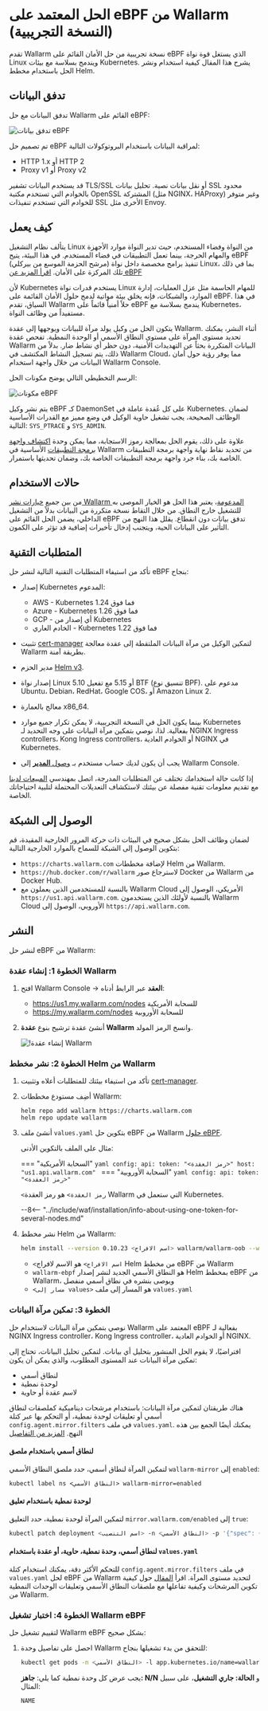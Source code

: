 [deployment-platform-docs]:    ../../supported-deployment-options.md

# الحل المعتمد على eBPF من Wallarm (النسخة التجريبية)

تقدم Wallarm نسخة تجريبية من حل الأمان القائم على eBPF الذي يستغل قوة نواة Linux ويندمج بسلاسة مع بيئات Kubernetes. يشرح هذا المقال كيفية استخدام ونشر الحل باستخدام مخطط Helm.

## تدفق البيانات

تدفق البيانات مع حل Wallarm القائم على eBPF:

![تدفق بيانات eBPF](../../../images/waf-installation/epbf/ebpf-traffic-flow.png)

تم تصميم حل eBPF لمراقبة البيانات باستخدام البروتوكولات التالية:

* HTTP 1.x أو HTTP 2
* Proxy v1 أو Proxy v2

قد يستخدم البيانات تشفير TLS/SSL أو نقل بيانات نصية. تحليل بيانات SSL محدود بالخوادم التي تستخدم مكتبة OpenSSL المشتركة (مثل NGINX، HAProxy) وغير متوفر للخوادم التي تستخدم تنفيذات SSL الأخرى مثل Envoy.

## كيف يعمل

يتألف نظام التشغيل Linux من النواة وفضاء المستخدم، حيث تدير النواة موارد الأجهزة والمهام الحرجة، بينما تعمل التطبيقات في فضاء المستخدم. في هذا البيئة، يتيح eBPF (مرشح الحزمة الموسع من بيركلي) تنفيذ برامج مخصصة داخل نواة Linux، بما في ذلك تلك المركزة على الأمان. [اقرأ المزيد عن eBPF](https://ebpf.io/what-is-ebpf/)

لأن Kubernetes يستخدم قدرات نواة Linux للمهام الحاسمة مثل عزل العمليات، إدارة الموارد، والشبكات، فإنه يخلق بيئة مواتية لدمج حلول الأمان القائمة على eBPF. في هذا السياق، تقدم Wallarm حلاً أمنياً قائماً على eBPF يندمج بسلاسة مع Kubernetes، مستفيداً من وظائف النواة.

يتكون الحل من وكيل يولد مرآة للبيانات ويوجهها إلى عقدة Wallarm. أثناء النشر، يمكنك تحديد مستوى المرآة على مستوى النطاق الأسمي أو الوحدة النمطية. تفحص عقدة Wallarm البيانات المتكررة بحثاً عن التهديدات الأمنية، دون حظر أي نشاط ضار. بدلاً من ذلك، يتم تسجيل النشاط المكتشف في Wallarm Cloud، مما يوفر رؤية حول أمان البيانات من خلال واجهة استخدام Wallarm Console.

الرسم التخطيطي التالي يوضح مكونات الحل:

![مكونات eBPF](../../../images/waf-installation/epbf/ebpf-components.png)

يتم نشر وكيل eBPF كـ DaemonSet على كل عُقدة عاملة في Kubernetes. لضمان الوظائف الصحيحة، يجب تشغيل حاوية الوكيل في وضع مميز مع القدرات الأساسية التالية: `SYS_PTRACE` و `SYS_ADMIN`.

علاوة على ذلك، يقوم الحل بمعالجة رموز الاستجابة، مما يمكن وحدة [اكتشاف واجهة برمجة التطبيقات](../../../api-discovery/overview.md) الأساسية في Wallarm من تحديد نقاط نهاية واجهة برمجة التطبيقات الخاصة بك، بناء جرد واجهة برمجة التطبيقات الخاصة بك، وضمان تحديثها باستمرار.

## حالات الاستخدام

من بين جميع [خيارات نشر Wallarm المدعومة](../../supported-deployment-options.md)، يعتبر هذا الحل هو الخيار الموصى به للتشغيل خارج النطاق. من خلال التقاط نسخة متكررة من البيانات بدلاً من التشغيل الداخلي، يضمن الحل القائم على eBPF تدفق بيانات دون انقطاع. يقلل هذا النهج من التأثير على البيانات الحية، ويتجنب إدخال تأخيرات إضافية قد تؤثر على الكمون.

## المتطلبات التقنية

تأكد من استيفاء المتطلبات التقنية التالية لنشر حل eBPF بنجاح:

* إصدار Kubernetes المدعوم:
  
    * AWS - Kubernetes 1.24 فما فوق
    * Azure - Kubernetes 1.26 فما فوق
    * GCP - أي إصدار من Kubernetes
    * الخادم العاري - Kubernetes 1.22 فما فوق
* تثبيت [cert-manager](https://cert-manager.io/docs/installation/helm/) لتمكين الوكيل من مرآة البيانات الملتقطة إلى عقدة معالجة Wallarm بطريقة آمنة.
* مدير الحزم [Helm v3](https://helm.sh/).
* إصدار نواة Linux 5.10 أو 5.15 مع تفعيل BTF (تنسيق نوع BPF). مدعوم على Ubuntu، Debian، RedHat، Google COS، أو Amazon Linux 2.
* معالج بالعمارة x86_64.
* بينما يكون الحل في النسخة التجريبية، لا يمكن تكرار جميع موارد Kubernetes بفعالية. لذا، نوصي بتمكين مرآة البيانات على وجه التحديد لـ NGINX Ingress controllers، Kong Ingress controllers، أو الخوادم العادية NGINX في Kubernetes.
* يجب أن يكون لديك حساب مستخدم بـ [وصول **المدير**](../../../user-guides/settings/users.md#user-roles) إلى Wallarm Console.

إذا كانت حالة استخدامك تختلف عن المتطلبات المدرجة، اتصل بمهندسي [المبيعات لدينا](mailto:sales@wallarm.com) مع تقديم معلومات تقنية مفصلة عن بيئتك لاستكشاف التعديلات المحتملة لتلبية احتياجاتك الخاصة.

## الوصول إلى الشبكة

لضمان وظائف الحل بشكل صحيح في البيئات ذات حركة المرور الخارجية المقيدة، قم بتكوين الوصول إلى الشبكة للسماح بالموارد الخارجية التالية:

* `https://charts.wallarm.com` لإضافة مخططات Helm من Wallarm.
* `https://hub.docker.com/r/wallarm` لاسترجاع صور Docker من Wallarm من Docker Hub.
* بالنسبة للمستخدمين الذين يعملون مع Wallarm Cloud الأمريكي، الوصول إلى `https://us1.api.wallarm.com`. بالنسبة لأولئك الذين يستخدمون Wallarm Cloud الأوروبي، الوصول إلى `https://api.wallarm.com`.

## النشر

لنشر حل eBPF من Wallarm:

### الخطوة 1: إنشاء عقدة Wallarm

1. افتح Wallarm Console → **العقد** عبر الرابط أدناه:

    * https://us1.my.wallarm.com/nodes للسحابة الأمريكية
    * https://my.wallarm.com/nodes للسحابة الأوروبية
1. أنشئ عقدة ترشيح بنوع **عقدة Wallarm** وانسخ الرمز المولد.
    
    ![!إنشاء عقدة Wallarm](../../../images/user-guides/nodes/create-wallarm-node-name-specified.png)

### الخطوة 2: نشر مخطط Helm من Wallarm

1. تأكد من استيفاء بيئتك للمتطلبات أعلاه وتثبيت [cert-manager](https://cert-manager.io/docs/installation/helm/).
1. أضِف مستودع مخططات Wallarm:
    ```
    helm repo add wallarm https://charts.wallarm.com
    helm repo update wallarm
    ```
1. أنشئ ملف `values.yaml` بتكوين حل eBPF من Wallarm [حلول eBPF](helm-chart-for-wallarm.md).

    مثال على الملف بالتكوين الأدنى:

    === "السحابة الأمريكية"
        ```yaml
        config:
          api:
            token: "<رمز العقدة>"
            host: "us1.api.wallarm.com"
        ```
    === "السحابة الأوروبية"
        ```yaml
        config:
          api:
            token: "<رمز العقدة>"
        ```
    
    `<رمز العقدة>` هو رمز العقدة Wallarm التي ستعمل في Kubernetes.

    --8<-- "../include/waf/installation/info-about-using-one-token-for-several-nodes.md"
1. نشر مخطط Helm من Wallarm:

    ``` bash
    helm install --version 0.10.23 <اسم الافراج> wallarm/wallarm-oob --wait -n wallarm-ebpf --create-namespace -f <مسار إلى values>
    ```

    * `<اسم الافراج>` هو الاسم لافراج Helm من مخطط eBPF من Wallarm
    * `wallarm-ebpf` هو النطاق الأسمي الجديد لنشر إصدار Helm بمخطط eBPF من Wallarm، ويوصى بنشره في نطاق أسمي منفصل
    * `<مسار إلى values>` هو المسار إلى ملف `values.yaml`

### الخطوة 3: تمكين مرآة البيانات

نوصي بتمكين مرآة البيانات لاستخدام حل Wallarm المعتمد على eBPF بفعالية لـ NGINX Ingress controller، Kong Ingress controller، أو الخوادم العادية NGINX.

افتراضيًا، لا يقوم الحل المنشور بتحليل أي بيانات. لتمكين تحليل البيانات، تحتاج إلى تمكين مرآة البيانات عند المستوى المطلوب، والذي يمكن أن يكون:

* لنطاق أسمي
* لوحدة نمطية
* لاسم عقدة أو حاوية

هناك طريقتان لتمكين مرآة البيانات: باستخدام مرشحات ديناميكية كملصقات لنطاق أسمي أو تعليقات لوحدة نمطية، أو التحكم بها عبر كتلة `config.agent.mirror.filters` في ملف `values.yaml`. يمكنك أيضًا الجمع بين هذه النهج. [المزيد من التفاصيل](selecting-packets.md)

#### لنطاق أسمي باستخدام ملصق

لتمكين المرآة لنطاق أسمي، حدد ملصق النطاق الأسمي `wallarm-mirror` إلى `enabled`:

```
kubectl label ns <النطاق الأسمي> wallarm-mirror=enabled
```

#### لوحدة نمطية باستخدام تعليق

لتمكين المرآة لوحدة نمطية، حدد التعليق `mirror.wallarm.com/enabled` إلى `true`:

```bash
kubectl patch deployment <اسم التنصيب> -n <النطاق الأسمي> -p '{"spec": {"template":{"metadata":{"annotations":{"mirror.wallarm.com/enabled":"true"}}}} }'
```

#### لنطاق أسمي، وحدة نمطية، حاوية، أو عقدة باستخدام `values.yaml`

للتحكم الأكثر دقة، يمكنك استخدام كتلة `config.agent.mirror.filters` في ملف `values.yaml` لحل eBPF من Wallarm لتحديد مستوى المرآة. اقرأ [المقال](selecting-packets.md) حول كيفية تكوين المرشحات وكيفية تفاعلها مع ملصقات النطاق الأسمي وتعليقات الوحدات النمطية من Wallarm.

### الخطوة 4: اختبار تشغيل Wallarm eBPF

لتقييم تشغيل حل Wallarm eBPF بشكل صحيح:

1. احصل على تفاصيل وحدة Wallarm للتحقق من بدء تشغيلها بنجاح:

    ```bash
    kubectl get pods -n <النطاق الأسمي> -l app.kubernetes.io/name=wallarm-oob
    ```

    يجب عرض كل وحدة نمطية كما يلي: **جاهز: N/N** و **الحالة: جاري التشغيل**، على سبيل المثال:

    ```
    NAME